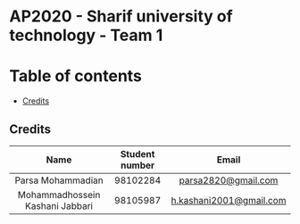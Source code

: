# AP2020 - Sharif university of technology - Team 1

# Table of contents
* [Credits](#Credits)

## Credits
| Name | Student number | Email |
| :-: | :-: | :-: |
|Parsa Mohammadian|98102284|parsa2820@gmail.com|
|Mohammadhossein Kashani Jabbari|98105987|h.kashani2001@gmail.com|

